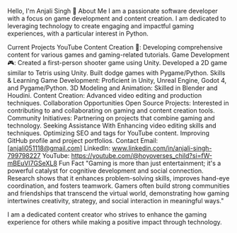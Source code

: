 Hello, I'm Anjali Singh 👋
About Me
I am a passionate software developer with a focus on game development and content creation. I am dedicated to leveraging technology to create engaging and impactful gaming experiences, with a particular interest in Python.

Current Projects
YouTube Content Creation 🎥: Developing comprehensive content for various games and gaming-related tutorials.
Game Development 🎮:
Created a first-person shooter game using Unity.
Developed a 2D game similar to Tetris using Unity.
Built dodge games with Pygame/Python.
Skills & Learning
Game Development: Proficient in Unity, Unreal Engine, Godot 4, and Pygame/Python.
3D Modeling and Animation: Skilled in Blender and Houdini.
Content Creation: Advanced video editing and production techniques.
Collaboration Opportunities
Open Source Projects: Interested in contributing to and collaborating on gaming and content creation tools.
Community Initiatives: Partnering on projects that combine gaming and technology.
Seeking Assistance With
Enhancing video editing skills and techniques.
Optimizing SEO and tags for YouTube content.
Improving GitHub profile and project portfolios.
Contact
Email: [anjali051118@gmail.com]
LinkedIn: www.linkedin.com/in/anjali-singh-799798227
YouTube: https://youtube.com/@hoyoverses_child?si=fW-mBEuVl7GSeXL8
Fun Fact
"Gaming is more than just entertainment; it's a powerful catalyst for cognitive development and social connection. Research shows that it enhances problem-solving skills, improves hand-eye coordination, and fosters teamwork. Gamers often build strong communities and friendships that transcend the virtual world, demonstrating how gaming intertwines creativity, strategy, and social interaction in meaningful ways."

I am a dedicated content creator who strives to enhance the gaming experience for others while making a positive impact through technology.

